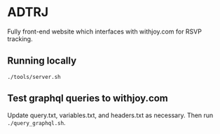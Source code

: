 # ADTRJ

Fully front-end website which interfaces with withjoy.com for RSVP tracking.

## Running locally

`./tools/server.sh`

## Test graphql queries to withjoy.com

Update query.txt, variables.txt, and headers.txt as necessary. Then run `./query_graphql.sh`.